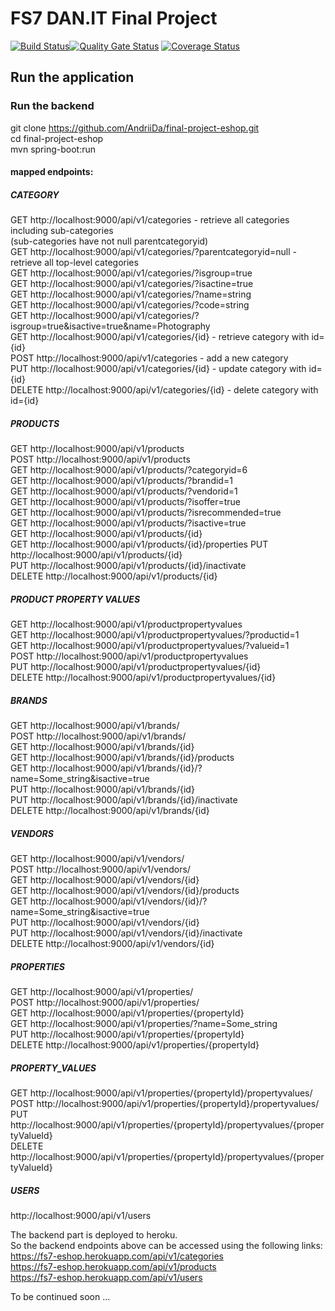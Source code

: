 # FS7 DAN.IT Final Project
[![Build Status](https://travis-ci.com/AndriiDa/final-project-eshop.svg?branch=master)](https://travis-ci.com/AndriiDa/final-project-eshop)[![Quality Gate Status](https://sonarcloud.io/api/project_badges/measure?project=fs7-final-project&metric=alert_status)](https://sonarcloud.io/dashboard?id=fs7-final-project)
[![Coverage Status](https://coveralls.io/repos/github/AndriiDa/final-project-eshop/badge.svg?branch=master)](https://coveralls.io/github/AndriiDa/final-project-eshop?branch=master)

## Run the application

### Run the backend
git clone https://github.com/AndriiDa/final-project-eshop.git  
cd final-project-eshop  
mvn spring-boot:run  

#### mapped endpoints:  
##### CATEGORY  
GET http://localhost:9000/api/v1/categories - retrieve all categories including sub-categories  
(sub-categories have not null parentcategoryid)  
GET http://localhost:9000/api/v1/categories/?parentcategoryid=null - retrieve all top-level categories  
GET http://localhost:9000/api/v1/categories/?isgroup=true  
GET http://localhost:9000/api/v1/categories/?isactine=true  
GET http://localhost:9000/api/v1/categories/?name=string  
GET http://localhost:9000/api/v1/categories/?code=string  
GET http://localhost:9000/api/v1/categories/?isgroup=true&isactive=true&name=Photography   
GET http://localhost:9000/api/v1/categories/{id} - retrieve category with id={id}  
POST http://localhost:9000/api/v1/categories - add a new category  
PUT http://localhost:9000/api/v1/categories/{id} - update category with id={id}  
DELETE http://localhost:9000/api/v1/categories/{id} - delete category with id={id}  

##### PRODUCTS  
GET http://localhost:9000/api/v1/products  
POST http://localhost:9000/api/v1/products  
GET http://localhost:9000/api/v1/products/?categoryid=6  
GET http://localhost:9000/api/v1/products/?brandid=1  
GET http://localhost:9000/api/v1/products/?vendorid=1  
GET http://localhost:9000/api/v1/products/?isoffer=true  
GET http://localhost:9000/api/v1/products/?isrecommended=true  
GET http://localhost:9000/api/v1/products/?isactive=true  
GET http://localhost:9000/api/v1/products/{id}  
GET http://localhost:9000/api/v1/products/{id}/properties
PUT http://localhost:9000/api/v1/products/{id}  
PUT http://localhost:9000/api/v1/products/{id}/inactivate  
DELETE http://localhost:9000/api/v1/products/{id}  

##### PRODUCT PROPERTY VALUES  
GET http://localhost:9000/api/v1/productpropertyvalues  
GET http://localhost:9000/api/v1/productpropertyvalues/?productid=1  
GET http://localhost:9000/api/v1/productpropertyvalues/?valueid=1  
POST http://localhost:9000/api/v1/productpropertyvalues  
PUT http://localhost:9000/api/v1/productpropertyvalues/{id}  
DELETE http://localhost:9000/api/v1/productpropertyvalues/{id}  

##### BRANDS  
GET http://localhost:9000/api/v1/brands/  
POST http://localhost:9000/api/v1/brands/  
GET http://localhost:9000/api/v1/brands/{id}  
GET http://localhost:9000/api/v1/brands/{id}/products  
GET http://localhost:9000/api/v1/brands/{id}/?name=Some_string&isactive=true  
PUT http://localhost:9000/api/v1/brands/{id}  
PUT http://localhost:9000/api/v1/brands/{id}/inactivate  
DELETE http://localhost:9000/api/v1/brands/{id}  

##### VENDORS    
GET http://localhost:9000/api/v1/vendors/  
POST http://localhost:9000/api/v1/vendors/  
GET http://localhost:9000/api/v1/vendors/{id}  
GET http://localhost:9000/api/v1/vendors/{id}/products  
GET http://localhost:9000/api/v1/vendors/{id}/?name=Some_string&isactive=true    
PUT http://localhost:9000/api/v1/vendors/{id}  
PUT http://localhost:9000/api/v1/vendors/{id}/inactivate  
DELETE http://localhost:9000/api/v1/vendors/{id}  

##### PROPERTIES  
GET http://localhost:9000/api/v1/properties/  
POST http://localhost:9000/api/v1/properties/  
GET http://localhost:9000/api/v1/properties/{propertyId}  
GET http://localhost:9000/api/v1/properties/?name=Some_string  
PUT http://localhost:9000/api/v1/properties/{propertyId}  
DELETE http://localhost:9000/api/v1/properties/{propertyId}  

##### PROPERTY_VALUES  
GET http://localhost:9000/api/v1/properties/{propertyId}/propertyvalues/  
POST http://localhost:9000/api/v1/properties/{propertyId}/propertyvalues/  
PUT http://localhost:9000/api/v1/properties/{propertyId}/propertyvalues/{propertyValueId}  
DELETE http://localhost:9000/api/v1/properties/{propertyId}/propertyvalues/{propertyValueId}  

##### USERS  
http://localhost:9000/api/v1/users  

The backend part is deployed to heroku.  
So the backend endpoints above can be accessed using the following links:  
https://fs7-eshop.herokuapp.com/api/v1/categories  
https://fs7-eshop.herokuapp.com/api/v1/products  
https://fs7-eshop.herokuapp.com/api/v1/users  

To be continued soon ...  

